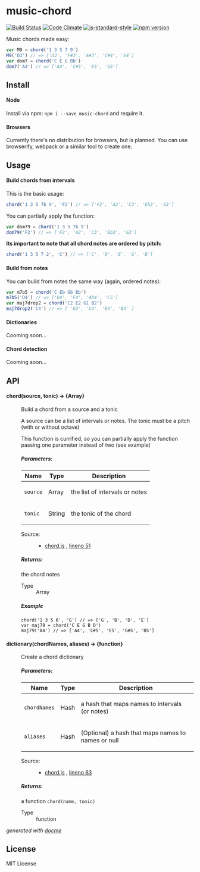 # music-chord

[![Build Status](https://travis-ci.org/danigb/music-chord.svg?branch=master)](https://travis-ci.org/danigb/music-chord)
[![Code Climate](https://codeclimate.com/github/danigb/music-chord/badges/gpa.svg)](https://codeclimate.com/github/danigb/music-chord)
[![js-standard-style](https://img.shields.io/badge/code%20style-standard-brightgreen.svg?style=flat)](https://github.com/feross/standard)
[![npm version](https://badge.fury.io/js/music-chord.svg)](https://badge.fury.io/js/music-chord)

Music chords made easy:

```js
var M9 = chord('1 3 5 7 9')
M9('D3') // => ['D3', 'F#3', 'A#3', 'C#4', 'E4']
var dom7 = chord('C E G Bb')
dom7('A4') // => ['A4', 'C#5', 'E5', 'G5']
```

## Install

#### Node

Install via npm: `npm i --save music-chord` and require it.

#### Browsers

Currently there's no distribution for browsers, but is planned. You can use browserify, webpack or a similar tool to create one.

## Usage

#### Build chords from intervals

This is the basic usage:

```js
chord('1 3 5 7b 9', 'F2') // => ['F2', 'A2', 'C3', 'Eb3', 'G3']
```

You can partially apply the function:

```js
var dom79 = chord('1 3 5 7b 9')
dom79('F2') // => ['F2', 'A2', 'C3', 'Eb3', 'G3']
```

__Its important to note that all chord notes are ordered by pitch:__

```js
chord('1 3 5 7 2', 'C') // => ['C', 'D', 'E', 'G', 'B']
```

#### Build from notes

You can build from notes the same way (again, ordered notes):

```js
var m7b5 = chord('C Eb Gb Bb')
m7b5('D4') // => ['D4', 'F4', 'Ab4', 'C5']
var maj7drop2 = chord('C2 E2 G1 B2')
maj7drop2('C4') // => [ 'G3', 'C4', 'E4', 'B4' ]
```

#### Dictionaries

Cooming soon...

#### Chord detection

Cooming soon...

## API


<!-- START docme generated API please keep comment here to allow auto update -->
<!-- DON'T EDIT THIS SECTION, INSTEAD RE-RUN docme TO UPDATE -->

<div>
<div class="jsdoc-githubify">
<section>
<article>
<div class="container-overview">
<dl class="details">
</dl>
</div>
<dl>
<dt>
<h4 class="name" id="chord"><span class="type-signature"></span>chord<span class="signature">(source, tonic)</span><span class="type-signature"> &rarr; {Array}</span></h4>
</dt>
<dd>
<div class="description">
<p>Build a chord from a source and a tonic</p>
<p>A source can be a list of intervals or notes. The tonic must be
a pitch (with or without octave)</p>
<p>This function is currified, so you can partially apply the function passing
one parameter instead of two (see example)</p>
</div>
<h5>Parameters:</h5>
<table class="params">
<thead>
<tr>
<th>Name</th>
<th>Type</th>
<th class="last">Description</th>
</tr>
</thead>
<tbody>
<tr>
<td class="name"><code>source</code></td>
<td class="type">
<span class="param-type">Array</span>
</td>
<td class="description last"><p>the list of intervals or notes</p></td>
</tr>
<tr>
<td class="name"><code>tonic</code></td>
<td class="type">
<span class="param-type">String</span>
</td>
<td class="description last"><p>the tonic of the chord</p></td>
</tr>
</tbody>
</table>
<dl class="details">
<dt class="tag-source">Source:</dt>
<dd class="tag-source"><ul class="dummy">
<li>
<a href="https://github.com/danigb/music-chord/blob/master/chord.js">chord.js</a>
<span>, </span>
<a href="https://github.com/danigb/music-chord/blob/master/chord.js#L51">lineno 51</a>
</li>
</ul></dd>
</dl>
<h5>Returns:</h5>
<div class="param-desc">
<p>the chord notes</p>
</div>
<dl>
<dt>
Type
</dt>
<dd>
<span class="param-type">Array</span>
</dd>
</dl>
<h5>Example</h5>
<pre class="prettyprint"><code>chord('1 3 5 6', 'G') // => ['G', 'B', 'D', 'E']
var maj79 = chord('C E G B D')
maj79('A4') // => ['A4', 'C#5', 'E5', 'G#5', 'B5']</code></pre>
</dd>
<dt>
<h4 class="name" id="dictionary"><span class="type-signature"></span>dictionary<span class="signature">(chordNames, aliases)</span><span class="type-signature"> &rarr; {function}</span></h4>
</dt>
<dd>
<div class="description">
<p>Create a chord dictionary</p>
</div>
<h5>Parameters:</h5>
<table class="params">
<thead>
<tr>
<th>Name</th>
<th>Type</th>
<th class="last">Description</th>
</tr>
</thead>
<tbody>
<tr>
<td class="name"><code>chordNames</code></td>
<td class="type">
<span class="param-type">Hash</span>
</td>
<td class="description last"><p>a hash that maps names to intervals (or notes)</p></td>
</tr>
<tr>
<td class="name"><code>aliases</code></td>
<td class="type">
<span class="param-type">Hash</span>
</td>
<td class="description last"><p>(Optional) a hash that maps names to names or null</p></td>
</tr>
</tbody>
</table>
<dl class="details">
<dt class="tag-source">Source:</dt>
<dd class="tag-source"><ul class="dummy">
<li>
<a href="https://github.com/danigb/music-chord/blob/master/chord.js">chord.js</a>
<span>, </span>
<a href="https://github.com/danigb/music-chord/blob/master/chord.js#L63">lineno 63</a>
</li>
</ul></dd>
</dl>
<h5>Returns:</h5>
<div class="param-desc">
<p>a function <code>chord(name, tonic)</code></p>
</div>
<dl>
<dt>
Type
</dt>
<dd>
<span class="param-type">function</span>
</dd>
</dl>
</dd>
</dl>
</article>
</section>
</div>

*generated with [docme](https://github.com/thlorenz/docme)*
</div>
<!-- END docme generated API please keep comment here to allow auto update -->

## License

MIT License
